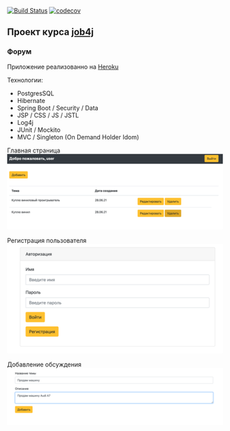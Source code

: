 [![Build Status](https://travis-ci.com/KirillBelyaev74/job4j_forum.svg?branch=master)](https://travis-ci.com/KirillBelyaev74/job4j_forum)
[![codecov](https://codecov.io/gh/KirillBelyaev74/job4j_forum/branch/master/graph/badge.svg?token=eSGLbPn2dv)](https://codecov.io/gh/KirillBelyaev74/job4j_forum)

## Проект курса [job4j](http://job4j.ru)

### Форум

Приложение реализованно на [Heroku](https://shrouded-fjord-36787.herokuapp.com/)

Технологии:
- PostgresSQL
- Hibernate
- Spring Boot / Security / Data
- JSP / CSS / JS / JSTL
- Log4j
- JUnit / Mockito
- MVC / Singleton (On Demand Holder Idom)

Главная страница
![screenshot of sample](screenshot/3.png)

Регистрация пользователя
![screenshot of sample](screenshot/1.png)

Добавление обсуждения
![screenshot of sample](screenshot/2.png)